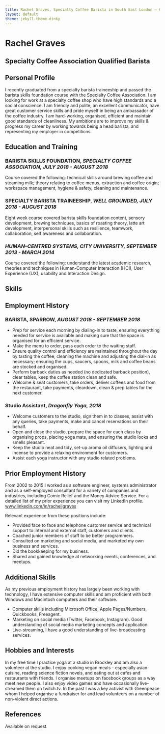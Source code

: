 ```yaml
---
title: Rachel Graves, Specialty Coffee Barista in South East London – CV
layout: default
theme: jekyll-theme-dinky
---
```


# Rachel Graves

## Specialty Coffee Association Qualified Barista

## Personal Profile

I recently graduated from a specialty barista traineeship and passed the barista skills foundation course with the Specialty Coffee Association. I am looking for work at a specialty coffee shop who have high standards and a social conscience. I am friendly and polite, an excellent communicator, have great customer service skills and pride myself in being an ambassador of the coffee industry. I am hard-working, organised, efficient and maintain good standards of cleanliness. My ambitions are to improve my skills & progress my career by working towards being a head barista, and representing my employer in competitions. 


## Education and Training

### BARISTA SKILLS FOUNDATION, _SPECIALTY COFFEE ASSOCIATION, JULY 2018 - AUGUST 2018_
Course covered the following: technical skills around brewing coffee and steaming milk; theory relating to coffee menus, extraction and coffee origin; workspace management, hygiene & safety, cleaning and maintenance.

### SPECIALTY BARISTA TRAINEESHIP, _WELL GROUNDED,  JULY 2018 - AUGUST 2018_
Eight week course covered barista skills foundation content, sensory development, brewing techniques, basics of roasting theory, latte art development, interpersonal skills such as resilience, teamwork, collaboration, self awareness and collaboration. 

### _HUMAN–CENTRED SYSTEMS, CITY UNIVERSITY, SEPTEMBER 2013 - MARCH 2014_
Course covered the following: understand the latest academic research, theories and techniques in Human-Computer Interaction (HCI), User Experience (UX), usability and Interaction Design.


## Skills

## Employment History

### BARISTA, SPARROW, _AUGUST  2018 - SEPTEMBER 2018_

- Prep for service each morning by dialing-in to taste, ensuring everything needed for service is available and making sure that the space is organised for an efficient service. 
- Make the menu to order, pass each order to the waiting staff.
- Ensure quality control and efficiency are maintained throughout the day by tasting the coffee, cleaning the machine and adjusting the dial-in as necessary; ensuring the cups, saucers, spoons, milk and coffee beans are stocked and organised.
- Perform barback duties as needed (no dedicated barback position), clear tables, keep the coffee station clean and safe.
- Welcome & seat customers, take orders, deliver coffees and food from the restaurant, take payments, cleardown, clean & prep tables for the next customer.


### Studio Assistant, _Dragonfly Yoga, 2018_

- Welcome customers to the studio, sign them in to classes, assist with any queries, take payments, make and cancel reservations on their behalf. 
- Open and close the studio, prepare the space for each class by organising props, placing yoga mats, and ensuring the studio looks and smells pleasant.
- Keep the studio neat and tidy, set-up aroma oil diffusers, lighting and incense to provide a relaxing environment for customers.
- Assist each yoga instructor with any studio related problems. 

## Prior Employment History

From 2002 to 2015 I worked as a software engineer, systems administrator and as a self-employed consultant for a variety of companies and industries, including Comic Relief and the Money Advice Service. For a detailed list of my prior experience you can visit my LinkedIn profile. www.linkedin.com/in/racheljgraves

Relevant experience from these positions include:

- Provided face to face and telephone customer service and technical support to internal and external staff, customers and clients.
- Coached junior members of staff to be better programmers.
- Consulted on marketing and social media, and marketed my own business and services.
- Did the bookkeeping for my business.
- Shared and gained knowledge at networking events, conferences, and meetups.


## Additional Skills

As my previous employment history has largely been working with technology, I have extensive computer skills and am proficient with both Windows and Macintosh computers and their software.

- Computer skills including Microsoft Office, Apple Pages/Numbers, Quickbooks, Freeagent.
- Marketing on social media (Twitter, Facebook, Instagram). Good understanding of social media marketing concepts and application.
- Live-streaming, I have a good understanding of live-broadcasting services.

## Hobbies and Interests

In my free time I  practice yoga at a studio in Brockley and am also a volunteer at the studio. I enjoy cooking vegan meals – especially asian cuisine, reading science fiction novels, and eating out at cafes and restaurants with friends. I organise meetups on facebook groups as a way meet new people. I also enjoy video games and have occasionally live-streamed them on twitch.tv. In the past I was a key activist with Greenpeace whom I helped organise a fundraiser for and lead volunteers on a number of non-violent direct actions.

## References

Available on request.

